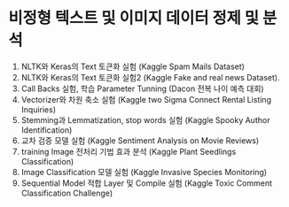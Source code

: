 # 비정형 텍스트 및 이미지 데이터 정제 및 분석

1. NLTK와 Keras의 Text 토큰화 실험 (Kaggle Spam Mails Dataset)
2. NLTK와 Keras의 Text 토큰화 실험2 (Kaggle Fake and real news Dataset).
3. Call Backs 실험, 학습 Parameter Tunning (Dacon 전복 나이 예측 대회)
4. Vectorizer와 차원 축소 실험 (Kaggle two Sigma Connect Rental Listing Inquiries)
5. Stemming과 Lemmatization, stop words 실험 (Kaggle Spooky Author Identification)
6. 교차 검증 모델 실험 (Kaggle Sentiment Analysis on Movie Reviews)
7. training Image 전처리 기법 효과 분석 (Kaggle Plant Seedlings Classification)
8. Image Classification 모델 실험 (Kaggle Invasive Species Monitoring) 
9. Sequential Model 적합 Layer 및 Compile 실험 (Kaggle Toxic Comment Classification Challenge)
